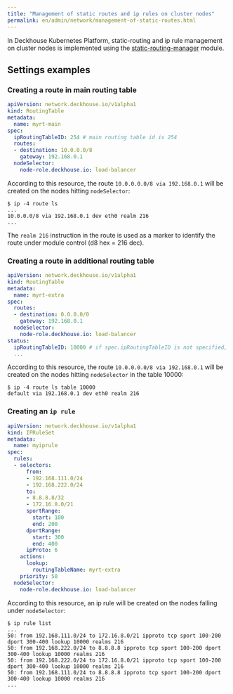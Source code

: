```yaml
---
title: "Management of static routes and ip rules on cluster nodes"
permalink: en/admin/network/management-of-static-routes.html
---
```


In Deckhouse Kubernetes Platform, static-routing and ip rule management on cluster nodes is implemented using the [static-routing-manager](/#) module.

<!-- Transferred with minor modifications from https://deckhouse.io/products/kubernetes-platform/documentation/latest/modules/static-routing-manager/examples.html -->

## Settings examples

### Creating a route in main routing table

```yaml
apiVersion: network.deckhouse.io/v1alpha1
kind: RoutingTable
metadata:
  name: myrt-main
spec:
  ipRoutingTableID: 254 # main routing table id is 254
  routes:
  - destination: 10.0.0.0/8
    gateway: 192.168.0.1
  nodeSelector:
    node-role.deckhouse.io: load-balancer
```

According to this resource, the route `10.0.0.0.0/8 via 192.168.0.1` will be created on the nodes hitting `nodeSelector`:

```shell
$ ip -4 route ls
...
10.0.0.0/8 via 192.168.0.1 dev eth0 realm 216
...
```

The `realm 216` instruction in the route is used as a marker to identify the route under module control (d8 hex = 216 dec).

### Creating a route in additional routing table

```yaml
apiVersion: network.deckhouse.io/v1alpha1
kind: RoutingTable
metadata:
  name: myrt-extra
spec:
  routes:
  - destination: 0.0.0.0/0
    gateway: 192.168.0.1
  nodeSelector:
    node-role.deckhouse.io: load-balancer
status:
  ipRoutingTableID: 10000 # if spec.ipRoutingTableID is not specified, it will be generated automatically and placed in status
  ...
```

According to this resource, the route `10.0.0.0.0/8 via 192.168.0.1` will be created on the nodes hitting `nodeSelector` in the table 10000:

```shell
$ ip -4 route ls table 10000
default via 192.168.0.1 dev eth0 realm 216
```

### Creating an `ip rule`

```yaml
apiVersion: network.deckhouse.io/v1alpha1
kind: IPRuleSet
metadata:
  name: myiprule
spec:
  rules:
  - selectors:
      from:
      - 192.168.111.0/24
      - 192.168.222.0/24
      to:
      - 8.8.8.8/32
      - 172.16.8.0/21
      sportRange:
        start: 100
        end: 200
      dportRange:
        start: 300
        end: 400
      ipProto: 6
    actions:
      lookup:
        routingTableName: myrt-extra
    priority: 50
  nodeSelector:
    node-role.deckhouse.io: load-balancer
```

According to this resource, an ip rule will be created on the nodes falling under `nodeSelector`:

```shell
$ ip rule list
...
50: from 192.168.111.0/24 to 172.16.8.0/21 ipproto tcp sport 100-200 dport 300-400 lookup 10000 realms 216
50: from 192.168.222.0/24 to 8.8.8.8 ipproto tcp sport 100-200 dport 300-400 lookup 10000 realms 216
50: from 192.168.222.0/24 to 172.16.8.0/21 ipproto tcp sport 100-200 dport 300-400 lookup 10000 realms 216
50: from 192.168.111.0/24 to 8.8.8.8 ipproto tcp sport 100-200 dport 300-400 lookup 10000 realms 216
...
```
